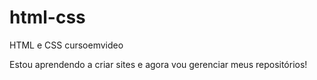 # html-css
 HTML e CSS cursoemvideo

Estou aprendendo a criar sites e agora vou gerenciar meus repositórios!
